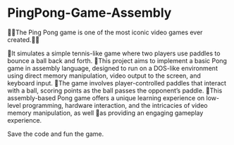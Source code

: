 # PingPong-Game-Assembly

🔹🔸The Ping Pong game is one of the most iconic video games ever created.🔹🔸

🔸It simulates a simple tennis-like game where two players use paddles to bounce a ball back and forth.
🔸This project aims to implement a basic Pong game in assembly language, designed to run on a DOS-like environment using direct memory manipulation, video output to the 
  screen, and keyboard input. 
🔸The game involves player-controlled paddles that interact with a ball, scoring points as the ball passes the opponent’s paddle.
🔸This assembly-based Pong game offers a unique learning experience on low-level programming, hardware interaction, and the intricacies of video memory manipulation, as well 🔸as providing an engaging gameplay experience.


Save the code and fun the game.
